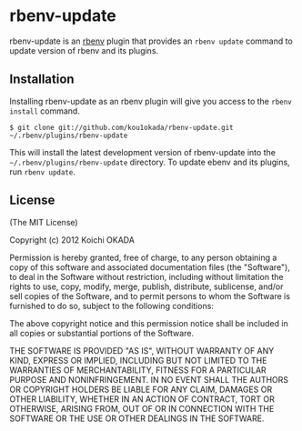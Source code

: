 # rbenv-update

rbenv-update is an [rbenv](https://github.com/sstephenson/rbenv) plugin
that provides an `rbenv update` command to update version of rbenv
and its plugins.

## Installation

Installing rbenv-update as an rbenv plugin will give you access to the
`rbenv install` command.

    $ git clone git://github.com/kou1okada/rbenv-update.git ~/.rbenv/plugins/rbenv-update

This will install the latest development version of rbenv-update into
the `~/.rbenv/plugins/rbenv-update` directory.
To update ebenv and its plugins, run `rbenv update`.

## License

(The MIT License)

Copyright (c) 2012 Koichi OKADA

Permission is hereby granted, free of charge,
to any person obtaining a copy of this software and associated documentation files (the "Software"),
to deal in the Software without restriction, including without limitation the rights
to use, copy, modify, merge, publish, distribute, sublicense, and/or sell copies of the Software,
and to permit persons to whom the Software is furnished to do so, subject to the following conditions:

The above copyright notice and this permission notice shall be included
in all copies or substantial portions of the Software.

THE SOFTWARE IS PROVIDED "AS IS", WITHOUT WARRANTY OF ANY KIND,
EXPRESS OR IMPLIED, INCLUDING BUT NOT LIMITED TO THE WARRANTIES OF MERCHANTABILITY,
FITNESS FOR A PARTICULAR PURPOSE AND NONINFRINGEMENT.
IN NO EVENT SHALL THE AUTHORS OR COPYRIGHT HOLDERS BE LIABLE FOR ANY CLAIM,
DAMAGES OR OTHER LIABILITY, WHETHER IN AN ACTION OF CONTRACT, TORT OR OTHERWISE, ARISING FROM,
OUT OF OR IN CONNECTION WITH THE SOFTWARE OR THE USE OR OTHER DEALINGS IN THE SOFTWARE.
